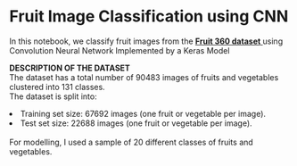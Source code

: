# Fruit Image Classification using CNN
In this notebook, we classify fruit images from the <a href="https://www.kaggle.com/moltean/fruits"> <b>Fruit 360 dataset</b> </a> using Convolution Neural Network Implemented by a Keras Model

<b>DESCRIPTION OF THE DATASET</b>
<br>
The dataset has a total number of 90483 images of fruits and vegetables clustered into 131 classes.
<br>
The dataset is split into:
<li>Training set size: 67692 images (one fruit or vegetable per image).</li>
<li>Test set size: 22688 images (one fruit or vegetable per image).</li>

<br>
For modelling, I used a sample of 20 different classes of fruits and vegetables.
